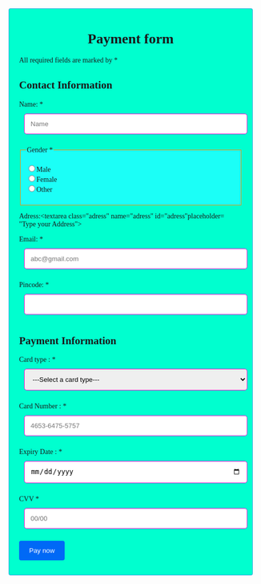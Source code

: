 <!DOCTYPE html>
<html>
    <head>
        <title>Payment form</title>
        <style>
* {
   box-sizing: border-box ;
}
body {
   font-family: Verdana;
   margin: 15px 30px;
   padding: 8px;
}
.container {
   background-color: #00FFCFFF;
   padding: 5px 20px 15px 20px;
   border: 1px solid #9E00FF5C;
   border-radius: 4px;
}
input[type="text"],
input[type="password"],
input[type="number"],
input[type="email"],
input[type="date"], 
select,
textarea {
   width: 100%;
   padding: 12px;
   border: 1px solid #FF00D1FF;
   border-radius: 5px;
   margin: 10px;
}
fieldset {
   background-color: #1BFFF7;
   border: 1px solid #FF8E00FF;
   
}
.main-heading {
   text-align: center;
}
input[type="submit"] {
   color: white;
   background-color: #0049FFD2;
   padding:12px 20px ;
   border: none;
   border-radius: 4px;
}
input[type="submit"]:hover {
   background-color: #B768F7;
}
     </style>
    </head>
    <body>
    	<div class="container">
        <form action=" ">
        <h1 class="main-heading">Payment form</h1>
        All required fields are marked by *
        <!-- contact information -->
        <h2>Contact Information</h2>
            <p>Name: *<input type="text" name="name" placeholder="Name" required></p>
            <fieldset>
                <legend>Gender *</legend>
                <p><input type="radio" name="gender" required>Male<br/> <input type="radio" name="gender" required>Female <br /><input type="radio" name="gender" required>Other
            </fieldset>
            <p>Adress:<textarea class="adress" name="adress" id="adress"placeholder= "Type your Address"></textarea></p>
            <p>Email: *<input type="email" name="email" placeholder="abc@gmail.com" required></p>
            <p>Pincode: *<input type="number" name="pincode" required></p>
            <h2>Payment Information</h2>
            <p>Card type : *<select>
                <option value="">---Select a card type---</option>
                <option value="visa">Visa</option>
                <option value="rupay">Rupay</option>
                <option value="mastercard">Mastercard</option>
            </select></p>
            <p>
                Card Number : *<input type="number" name="card_number" id="car_num" placeholder="4653-6475-5757" required>
            </p>
            <p>
                Expiry Date : *<input type="date" name="exp_dat" id="exp_dat"  required>
            </p>
            <p>
                CVV *<input type="password"  id="cvv" name="cvv" placeholder="00/00" required>
            </p>
            <input type="submit" value="Pay now">
        </form>
        </div>
    </body>
</html>
